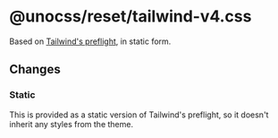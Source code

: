 # @unocss/reset/tailwind-v4.css

Based on [Tailwind's preflight](https://tailwindcss.com/docs/preflight), in static form.

## Changes

### Static

This is provided as a static version of Tailwind's preflight, so it doesn't inherit any styles from the theme.
